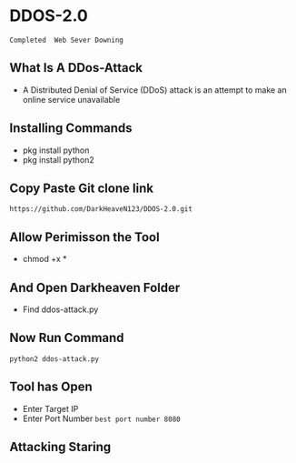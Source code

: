 # DDOS-2.0
`Completed  Web Sever Downing`
## What Is A DDos-Attack
- A Distributed Denial of Service (DDoS) attack is an attempt to make an online service unavailable
## Installing Commands
- pkg install python
- pkg install python2
## Copy Paste Git clone link

`https://github.com/DarkHeaveN123/DDOS-2.0.git`
## Allow Perimisson the Tool
- chmod +x *
## And Open Darkheaven Folder 
- Find  ddos-attack.py
## Now Run Command 
`python2 ddos-attack.py`
## Tool has Open
- Enter Target IP
- Enter Port Number
`best port number 8080`
## Attacking Staring



